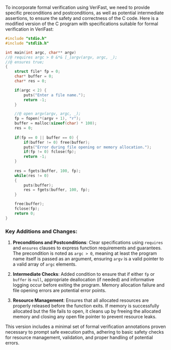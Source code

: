 To incorporate formal verification using VeriFast, we need to provide specific preconditions and postconditions, as well as potential intermediate assertions, to ensure the safety and correctness of the C code. Here is a modified version of the C program with specifications suitable for formal verification in VeriFast:

```c
#include "stdio.h"
#include "stdlib.h"

int main(int argc, char** argv)
//@ requires argc > 0 &*& [_]argv(argv, argc, _);
//@ ensures true;
{
    struct file* fp = 0; 
    char* buffer = 0; 
    char* res = 0;

    if(argc < 2) { 
        puts("Enter a file name."); 
        return -1; 
    }

    //@ open argv(argv, argc, _);
    fp = fopen(*(argv + 1), "r");
    buffer = malloc(sizeof(char) * 100);
    res = 0;
    
    if(fp == 0 || buffer == 0) { 
        if(buffer != 0) free(buffer); 
        puts("Error during file opening or memory allocation.");
        if(fp != 0) fclose(fp);
        return -1; 
    }
    
    res = fgets(buffer, 100, fp);
    while(res != 0) 
    {
        puts(buffer);
        res = fgets(buffer, 100, fp);
    }

    free(buffer);
    fclose(fp);
    return 0;
}
```

### Key Additions and Changes:

1. **Preconditions and Postconditions**: Clear specifications using `requires` and `ensures` clauses to express function requirements and guarantees. The precondition is noted as `argc > 0`, meaning at least the program name itself is passed as an argument, ensuring `argv` is a valid pointer to a valid array of `argc` elements.

2. **Intermediate Checks**: Added condition to ensure that if either `fp` or `buffer` is `null`, appropriate deallocation (if needed) and informative logging occur before exiting the program. Memory allocation failure and file opening errors are potential error points.

3. **Resource Management**: Ensures that all allocated resources are properly released before the function exits. If memory is successfully allocated but the file fails to open, it cleans up by freeing the allocated memory and closing any open file pointer to prevent resource leaks.

This version includes a minimal set of formal verification annotations proven necessary to prompt safe execution paths, adhering to basic safety checks for resource management, validation, and proper handling of potential errors.
